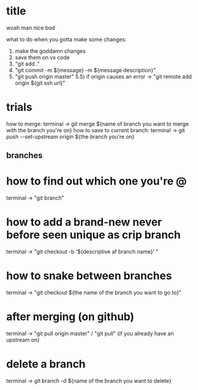 # title

woah man nice bod

what to do when you gotta make some changes:

1) make the goddamn changes
2) save them on vs code
3) "git add ."
4) "git commit -m ${message} -m ${message description}"
5) "git push origin master"
    5.5) if origin causes an error -> "git remote add origin ${git ssh url}"

# trials

how to merge: terminal -> git merge ${name of branch you want to merge with the branch you're on}
how to save to current branch: terminal -> git push --set-upstream origin ${the branch you're on}

## branches

# how to find out which one you're @
terminal -> "git branch"

# how to add a brand-new never before seen unique as crip branch
terminal -> "git checkout -b '${descriptive af branch name}' "

# how to snake between branches
terminal -> "git checkout ${the name of the branch you want to go to}"

# after merging (on github)
terminal -> "git pull origin master" / "git pull" (if you already have an upstream on)

# delete a branch
terminal -> git branch -d ${name of the branch you want to delete}